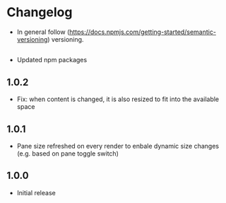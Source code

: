 # Changelog

* In general follow (https://docs.npmjs.com/getting-started/semantic-versioning) versioning.

## <next>
* Updated npm packages

## 1.0.2
* Fix: when content is changed, it is also resized to fit into the available space

## 1.0.1
* Pane size refreshed on every render to enbale dynamic size changes (e.g. based on pane toggle switch)

## 1.0.0
* Initial release
